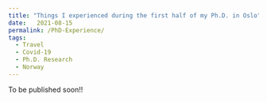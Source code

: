 ```yaml
---
title: "Things I experienced during the first half of my Ph.D. in Oslo"
date:   2021-08-15
permalink: /PhD-Experience/
tags:
  - Travel
  - Covid-19
  - Ph.D. Research
  - Norway
---
```


To be published soon!!
